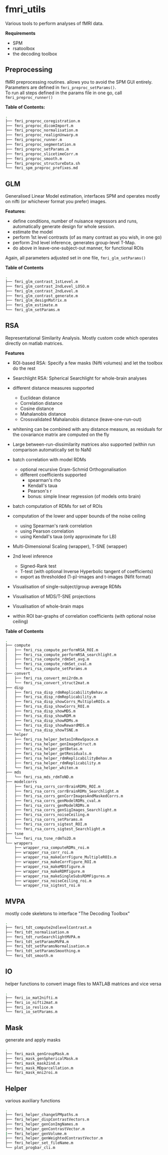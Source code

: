 # fmri_utils
Various tools to perform analyses of fMRI data.

**Requirements**
- SPM
- rsatoolbox
- the decoding toolbox




## Preprocessing
 fMRI preprocessing routines. allows you to avoid the SPM GUI entirely.
 Parameters are defined in `fmri_preproc_setParams()`.  
 To run all steps defined in the params file in one go, call `fmri_preproc_runner()`  

**Table of Contents:**
```bash
.
├── fmri_preproc_coregistration.m
├── fmri_preproc_dicomImport.m
├── fmri_preproc_normalisation.m
├── fmri_preproc_realignUnwarp.m
├── fmri_preproc_runner.m
├── fmri_preproc_segmentation.m
├── fmri_preproc_setParams.m
├── fmri_preproc_slicetimeCorr.m
├── fmri_preproc_smooth.m
├── fmri_preproc_structureData.sh
└── fmri_spm_preproc_prefixes.md

```
## GLM
 Generalised Linear Model estimation, interfaces SPM and operates mostly on nifti (or whichever format you prefer) images.  

 **Features:**
 - define conditions, number of nuisance regressors and runs, automatically generate design for whole session.
 - estimate the model
 - perform 1st level contrasts (of as many contrast as you wish, in one go)
 - perform 2nd level inference, generates group-level T-Map.
 - do above in leave-one-subject-out manner, for functional ROIs  


 Again, all parameters adjusted set in one file, `fmri_glm_setParams()`


**Table of Contents**
```bash
.
├── fmri_glm_contrast_1stLevel.m
├── fmri_glm_contrast_2ndLevel_LOSO.m
├── fmri_glm_contrast_2ndLevel.m
├── fmri_glm_contrast_generate.m
├── fmri_glm_designMatrix.m
├── fmri_glm_estimate.m
└── fmri_glm_setParams.m

```


## RSA
Representational Similarity Analysis. Mostly custom code which operates directly on matlab matrices.

**Features**
- ROI-based RSA: Specify a few masks (Nifti volumes) and let the toolbox do the rest
- Searchlight RSA: Spherical Searchlight for whole-brain analyses

- different distance measures supported
  - Euclidean distance
  - Correlation distance
  - Cosine distance
  - Mahalanobis distance
  - Crossvalidated Mahalanobis distance (leave-one-run-out)
- whitening can be combined with any distance measure, as residuals for the covariance matrix are computed on the fly
- Large between-run-dissimilarity matrices also supported (within run comparison automatically set to NaN)
- batch correlation with model RDMs
  - optional recursive Gram-Schmid Orthogonalisation
  - different coefficients supported
    - spearman's rho
    - Kendall's taua
    - Pearson's r
    - bonus: simple linear regression (of models onto brain)     
- batch computation of RDMs for set of ROIs
- computation of the lower and upper bounds of the noise ceiling
  - using Spearman's rank correlation
  - using Pearson correlation
  - using Kendall's taua (only approximate for LB)
- Multi-Dimensional Scaling (wrapper), T-SNE (wrapper)
- 2nd level inference
  - Signed-Rank test
  - T-test (with optional Inverse Hyperbolic tangent of coefficients)
  - export as thresholded (1-p)-images and t-images (Nifit format)

- Visualisation of single-subject/group average RDMs
- Visualisation of MDS/T-SNE projections
- Visualisation of whole-brain maps
- within ROI bar-graphs of correlation coefficients (with optional noise ceiling)


**Table of Contents**

```bash
.
├── compute
│   ├── fmri_rsa_compute_performRSA_ROI.m
│   ├── fmri_rsa_compute_performRSA_searchlight.m
│   ├── fmri_rsa_compute_rdmSet_avg.m
│   ├── fmri_rsa_compute_rdmSet_cval.m
│   └── fmri_rsa_compute_setParams.m
├── convert
│   ├── fmri_rsa_convert_mni2rdm.m
│   └── fmri_rsa_convert_struct2mat.m
├── disp
│   ├── fmri_rsa_disp_rdmReplicabilityBehav.m
│   ├── fmri_rsa_disp_rdmReplicability.m
│   ├── fmri_rsa_disp_showCorrs_MultipleROIs.m
│   ├── fmri_rsa_disp_showCorrs_ROI.m
│   ├── fmri_rsa_disp_showMDS.m
│   ├── fmri_rsa_disp_showRDM.m
│   ├── fmri_rsa_disp_showRDMs.m
│   ├── fmri_rsa_disp_showRewardMDS.m
│   └── fmri_rsa_disp_showTSNE.m
├── helper
│   ├── fmri_rsa_helper_betasInRewSpace.m
│   ├── fmri_rsa_helper_genImageStruct.m
│   ├── fmri_rsa_helper_getBetas.m
│   ├── fmri_rsa_helper_getResiduals.m
│   ├── fmri_rsa_helper_rdmReplicabilityBehav.m
│   ├── fmri_rsa_helper_rdmReplicability.m
│   └── fmri_rsa_helper_whiten.m
├── mds
│   └── fmri_rsa_mds_rdmToND.m
├── modelcorrs
│   ├── fmri_rsa_corrs_corrBrainRDMs_ROI.m
│   ├── fmri_rsa_corrs_corrBrainRDMs_Searchlight.m
│   ├── fmri_rsa_corrs_genCorrImagesAndMaskedCorrs.m
│   ├── fmri_rsa_corrs_genModelRDMs_cval.m
│   ├── fmri_rsa_corrs_genModelRDMs.m
│   ├── fmri_rsa_corrs_genSigImages_Searchlight.m
│   ├── fmri_rsa_corrs_noiseCeiling.m
│   ├── fmri_rsa_corrs_setParams.m
│   ├── fmri_rsa_corrs_sigtest_ROI.m
│   └── fmri_rsa_corrs_sigtest_Searchlight.m
├── tsne
│   └── fmri_rsa_tsne_rdmTo2D.m
└── wrappers
    ├── wrapper_rsa_computeRDMs_roi.m
    ├── wrapper_rsa_corr_roi.m
    ├── wrapper_rsa_makeCorrFigure_MultipleROIs.m
    ├── wrapper_rsa_makeCorrFigure_ROI.m
    ├── wrapper_rsa_makeMDSfigure.m
    ├── wrapper_rsa_makeRDMfigure.m
    ├── wrapper_rsa_makeSingleSubsRDMFigures.m
    ├── wrapper_rsa_noiseCeiling_roi.m
    └── wrapper_rsa_sigtest_roi.m

```
## MVPA
mostly code skeletons to interface "The Decoding Toolbox"  

```bash
.
├── fmri_tdt_compute2ndlevelContrast.m
├── fmri_tdt_normalisation.m
├── fmri_tdt_runSearchlightMVPA.m
├── fmri_tdt_setParamsMVPA.m
├── fmri_tdt_setParamsNormalisation.m
├── fmri_tdt_setParamsSmoothing.m
└── fmri_tdt_smooth.m

```
## IO  
helper functions to convert image files to MATLAB matrices and vice versa

```bash
.
├── fmri_io_mat2nifti.m
├── fmri_io_nifti2mat.m
├── fmri_io_reslice.m
└── fmri_io_setParams.m

```

## Mask
generate and apply masks

```bash
.
├── fmri_mask_genGroupMask.m
├── fmri_mask_genSphericalMask.m
├── fmri_mask_mask2ind.m
├── fmri_mask_MDparcellation.m
└── fmri_mask_mni2roi.m


```


## Helper
various auxiliary functions

```bash
.
├── fmri_helper_changeSPMpaths.m
├── fmri_helper_dispContrastVectors.m
├── fmri_helper_genConImgNames.m
├── fmri_helper_genContrastVector.m
|── fmri_helper_genVolume.m
├── fmri_helper_genWeightedContrastVector.m
├── fmri_helper_set_fileName.m
└── plot_progbar_cli.m

```

